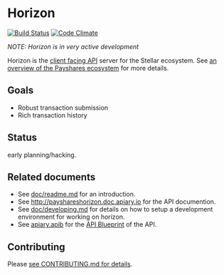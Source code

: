 # Horizon

[![Build Status](https://travis-ci.org/payshares/horizon.svg)](https://travis-ci.org/payshares/horizon)
[![Code Climate](https://codeclimate.com/github/payshares/horizon/badges/gpa.svg)](https://codeclimate.com/github/payshares/horizon)

*NOTE: Horizon is in very active development*

Horizon is the [client facing API](http://payshareshorizon.docs.apiary.io) server for the Stellar ecosystem.  See [an overview of the Payshares ecosystem](https://payshares.org/galaxy/getting-started/) for more details.

## Goals

- Robust transaction submission
- Rich transaction history

## Status

early planning/hacking.

## Related documents

- See [doc/readme.md](doc/readme.md) for an introduction.
- See http://payshareshorizon.doc.apiary.io for the API documention.
- See [doc/developing.md](doc/developing.md) for details on how to setup a development environment for working on horizon.
- See [apiary.apib](apiary.apib) for the [API Blueprint](https://apiblueprint.org/) of the API.

## Contributing

Please [see CONTRIBUTING.md for details](CONTRIBUTING.md).


